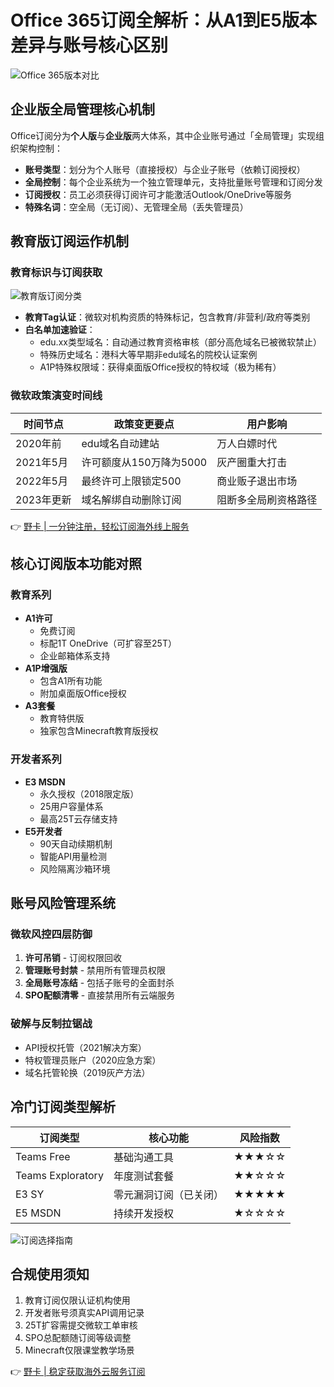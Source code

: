 # Office 365订阅全解析：从A1到E5版本差异与账号核心区别

![Office 365版本对比](/007ACC/FFF?text=Office+365+订阅解析)

## 企业版全局管理核心机制
Office订阅分为**个人版**与**企业版**两大体系，其中企业账号通过「全局管理」实现组织架构控制：
- **账号类型**：划分为个人账号（直接授权）与企业子账号（依赖订阅授权）
- **全局控制**：每个企业系统为一个独立管理单元，支持批量账号管理和订阅分发
- **订阅授权**：员工必须获得订阅许可才能激活Outlook/OneDrive等服务
- **特殊名词**：空全局（无订阅）、无管理全局（丢失管理员）

## 教育版订阅运作机制
### 教育标识与订阅获取
![教育版订阅分类](/4CAF50/FFF?text=教育订阅+机制)
- **教育Tag认证**：微软对机构资质的特殊标记，包含教育/非营利/政府等类别
- **白名单加速验证**：
  - edu.xx类型域名：自动通过教育资格审核（部分高危域名已被微软禁止）
  - 特殊历史域名：港科大等早期非edu域名的院校认证案例
  - A1P特殊权限域：获得桌面版Office授权的特权域（极为稀有）

### 微软政策演变时间线
| 时间节点    | 政策变更要点                | 用户影响                     |
|-------------|---------------------------|------------------------------|
| 2020年前    | edu域名自动建站          | 万人白嫖时代                 | 
| 2021年5月   | 许可额度从150万降为5000  | 灰产圈重大打击               |
| 2022年5月   | 最终许可上限锁定500       | 商业贩子退出市场             |
| 2023年更新  | 域名解绑自动删除订阅      | 阻断多全局刷资格路径         |

👉 [野卡 | 一分钟注册，轻松订阅海外线上服务](https://bbtdd.com/yeka)

## 核心订阅版本功能对照
### 教育系列
- **A1许可**
  - 免费订阅
  - 标配1T OneDrive（可扩容至25T）
  - 企业邮箱体系支持
- **A1P增强版**
  - 包含A1所有功能
  - 附加桌面版Office授权
- **A3套餐**
  - 教育特供版
  - 独家包含Minecraft教育版授权
  
### 开发者系列
- **E3 MSDN**
  - 永久授权（2018限定版）
  - 25用户容量体系
  - 最高25T云存储支持
- **E5开发者**
  - 90天自动续期机制
  - 智能API用量检测
  - 风险隔离沙箱环境

## 账号风险管理系统
### 微软风控四层防御
1. **许可吊销** - 订阅权限回收
2. **管理账号封禁** - 禁用所有管理员权限
3. **全局账号冻结** - 包括子账号的全面封杀
4. **SPO配额清零** - 直接禁用所有云端服务

### 破解与反制拉锯战
- API授权托管（2021解决方案）
- 特权管理员账户（2020应急方案）
- 域名托管轮换（2019灰产方法）

## 冷门订阅类型解析
| 订阅类型          | 核心功能                | 风险指数 |
|-------------------|-----------------------|----------|
| Teams Free        | 基础沟通工具           | ★★★☆☆    |
| Teams Exploratory | 年度测试套餐           | ★★☆☆☆    |
| E3 SY             | 零元漏洞订阅（已关闭） | ★★★★★    |
| E5 MSDN           | 持续开发授权           | ★☆☆☆☆    |

![订阅选择指南](/FF5722/FFF?text=订阅选型+建议)

## 合规使用须知
1. 教育订阅仅限认证机构使用
2. 开发者账号须真实API调用记录
3. 25T扩容需提交微软工单审核
4. SPO总配额随订阅等级调整
5. Minecraft仅限课堂教学场景

👉 [野卡 | 稳定获取海外云服务订阅](https://bbtdd.com/yeka)